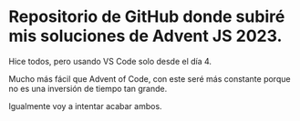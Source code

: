 # Repositorio de GitHub donde subiré mis soluciones de Advent JS 2023.

Hice todos, pero usando VS Code solo desde el día 4.

Mucho más fácil que Advent of Code, con este seré más constante porque no es una inversión de tiempo tan grande.

Igualmente voy a intentar acabar ambos.